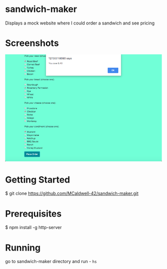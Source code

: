 # sandwich-maker
Displays a mock website where I could order a sandwich and see pricing

# Screenshots

![alt text](https://raw.githubusercontent.com/MCaldwell-42/sandwich-maker/master/Screen%20Shot%202019-06-15%20at%209.44.23%20AM.png)

# Getting Started

$ git clone https://github.com/MCaldwell-42/sandwich-maker.git

# Prerequisites
$ npm install -g http-server

# Running
 go to sandwich-maker directory
 and run - 
 ``
 hs
 ``